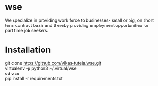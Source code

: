 # wse
We specialize in providing work force to businesses- small or big, on short term contract basis and thereby providing employment opportunities for part time job seekers.

# Installation
git clone https://github.com/vikas-tuteja/wse.git<br>
virtualenv -p python3 ~/.virtual/wse<br>
cd wse<br>
pip install -r requirements.txt<br>

